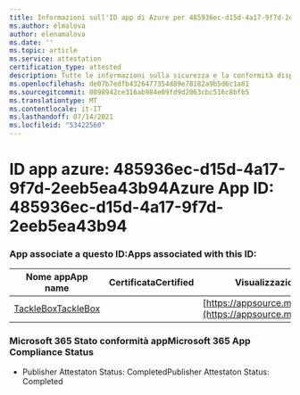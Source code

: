 ```yaml
---
title: Informazioni sull'ID app di Azure per 485936ec-d15d-4a17-9f7d-2eeb5ea43b94
ms.author: elmalova
author: elenamalova
ms.date: ''
ms.topic: article
ms.service: attestation
certification_type: attested
description: Tutte le informazioni sulla sicurezza e la conformità disponibili per 485936ec-d15d-4a17-9f7d-2eeb5ea43b94.
ms.openlocfilehash: de07b7edfb4326477354d89e78182a9b5d6c1a01
ms.sourcegitcommit: 0098942ce316ab984e09fd9d2063cbc516c8bfb5
ms.translationtype: MT
ms.contentlocale: it-IT
ms.lasthandoff: 07/14/2021
ms.locfileid: "53422560"
---
```

# <a name="azure-app-id-485936ec-d15d-4a17-9f7d-2eeb5ea43b94"></a><span data-ttu-id="d6251-103">ID app azure: 485936ec-d15d-4a17-9f7d-2eeb5ea43b94</span><span class="sxs-lookup"><span data-stu-id="d6251-103">Azure App ID: 485936ec-d15d-4a17-9f7d-2eeb5ea43b94</span></span>


### <a name="apps-associated-with-this-id"></a><span data-ttu-id="d6251-104">App associate a questo ID:</span><span class="sxs-lookup"><span data-stu-id="d6251-104">Apps associated with this ID:</span></span>
| <span data-ttu-id="d6251-105">**Nome app**</span><span class="sxs-lookup"><span data-stu-id="d6251-105">**App name**</span></span> | <span data-ttu-id="d6251-106">**Certificata**</span><span class="sxs-lookup"><span data-stu-id="d6251-106">**Certified**</span></span> | <span data-ttu-id="d6251-107">**Visualizzazione in AppSource**</span><span class="sxs-lookup"><span data-stu-id="d6251-107">**View in AppSource**</span></span> |
|-|-|-|
| [<span data-ttu-id="d6251-108">TackleBox</span><span class="sxs-lookup"><span data-stu-id="d6251-108">TackleBox</span></span>](https://docs.microsoft.com/en-us/microsoft-365-app-certification/forward/WA200002310) |  | [https://appsource.microsoft.com/product/office/WA200002310](https://appsource.microsoft.com/product/office/WA200002310) |

### <a name="microsoft-365-app-compliance-status"></a><span data-ttu-id="d6251-109">Microsoft 365 Stato conformità app</span><span class="sxs-lookup"><span data-stu-id="d6251-109">Microsoft 365 App Compliance Status</span></span>
- <span data-ttu-id="d6251-110">Publisher Attestaton Status: Completed</span><span class="sxs-lookup"><span data-stu-id="d6251-110">Publisher Attestaton Status: Completed</span></span>
